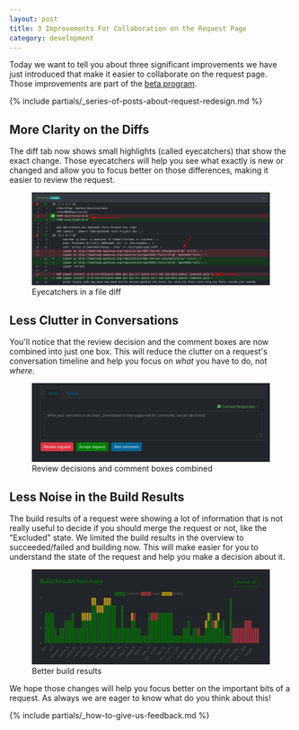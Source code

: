 ```yaml
---
layout: post
title: 3 Improvements For Collaboration on the Request Page
category: development
---
```

Today we want to tell you about three significant improvements we have just introduced that make it easier to collaborate on the request page. Those improvements are part of the [beta program](/2018/10/04/the-beta-program/).

{% include partials/_series-of-posts-about-request-redesign.md %}

## More Clarity on the Diffs

The diff tab now shows small highlights (called eyecatchers) that show the exact change. Those eyecatchers will help you see what exactly is new or changed and allow you to focus better on those differences, making it easier to review the request.

<figure>
  <img src="/images/posts/2024-10-23/eyecatchers.png" alt="Eyecatchers in a file diff" />
  <figcaption>Eyecatchers in a file diff</figcaption>
</figure>

## Less Clutter in Conversations

You'll notice that the review decision and the comment boxes are now combined into just one box. This will reduce the clutter on a request's conversation timeline and help you focus on _what_ you have to do, not _where_.

<figure>
  <img src="/images/posts/2024-10-23/decision_and_comment_boxes_combined.png" alt="Review decisions and comment boxes combined" />
  <figcaption>Review decisions and comment boxes combined</figcaption>
</figure>

## Less Noise in the Build Results

The build results of a request were showing a lot of information that is not really useful to decide if you should merge the request or not, like the "Excluded" state. We limited the build results in the overview to succeeded/failed and building now. This will make easier for you to understand the state of the request and help you make a decision about it.

<figure>
  <img src="/images/posts/2024-10-23/better_build_results.png" alt="Better build results" />
  <figcaption>Better build results</figcaption>
</figure>

We hope those changes will help you focus better on the important bits of a request. As always we are eager to know what do you think about this!

{% include partials/_how-to-give-us-feedback.md %}
